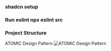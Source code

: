 ### shadcn setup

### Run eslint npx eslint src

### Project Structure

ATOMIC Design Pattern ![ATOMIC Design Pattern](https://rjroopal.medium.com/atomic-design-pattern-structuring-your-react-application-970dd57520f8)
